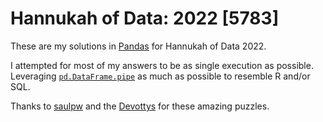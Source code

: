 # Hannukah of Data: 2022 [5783]

These are my solutions in [Pandas](https://pandas.pydata.org/) for Hannukah of
Data 2022.

I attempted for most of my answers to be as single execution as possible.
Leveraging [`pd.DataFrame.pipe`](https://pandas.pydata.org/docs/reference/api/pandas.DataFrame.pipe.html)
as much as possible to resemble R and/or SQL.

Thanks to [saulpw](https://www.saul.pw/) and the [Devottys](https://github.com/devottys)
for these amazing puzzles.
